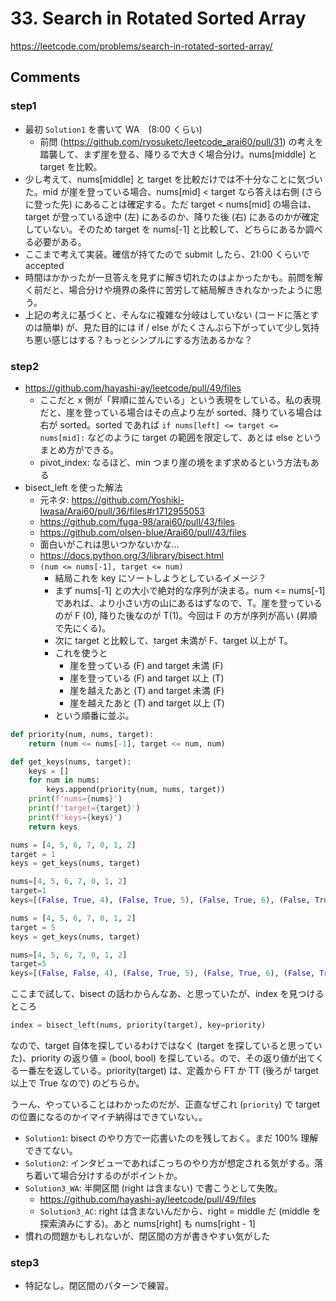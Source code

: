 # 33. Search in Rotated Sorted Array

https://leetcode.com/problems/search-in-rotated-sorted-array/

## Comments

### step1

*   最初 `Solution1` を書いて WA　(8:00 くらい)
    *   前問 (https://github.com/ryosuketc/leetcode_arai60/pull/31) の考えを踏襲して、まず崖を登る、降りるで大きく場合分け。nums[middle] と target を比較。
*   少し考えて、nums[middle] と target を比較だけでは不十分なことに気づいた。mid が崖を登っている場合、nums[mid] < target なら答えは右側 (さらに登った先) にあることは確定する。ただ target < nums[mid] の場合は、target が登っている途中 (左) にあるのか、降りた後 (右) にあるのかが確定していない。そのため target を nums[-1] と比較して、どちらにあるか調べる必要がある。
*   ここまで考えて実装。確信が持てたので submit したら、21:00 くらいで accepted
*   時間はかかったが一旦答えを見ずに解き切れたのはよかったかも。前問を解く前だと、場合分けや境界の条件に苦労して結局解ききれなかったように思う。
*   上記の考えに基づくと、そんなに複雑な分岐はしていない (コードに落とすのは簡単) が、見た目的には if / else がたくさんぶら下がっていて少し気持ち悪い感じはする？もっとシンプルにする方法あるかな？

### step2

*   https://github.com/hayashi-ay/leetcode/pull/49/files
    *   ここだと x 側が「昇順に並んでいる」という表現をしている。私の表現だと、崖を登っている場合はその点より左が sorted、降りている場合は右が sorted。sorted であれば `if nums[left] <= target <= nums[mid]:` などのように target の範囲を限定して、あとは else というまとめ方ができる。
    *   pivot_index: なるほど、min つまり崖の境をまず求めるという方法もある
*   bisect_left を使った解法
    *   元ネタ: https://github.com/Yoshiki-Iwasa/Arai60/pull/36/files#r1712955053
    *   https://github.com/fuga-98/arai60/pull/43/files
    *   https://github.com/olsen-blue/Arai60/pull/43/files
    *   面白いがこれは思いつかないかな…
    *   https://docs.python.org/3/library/bisect.html
    *   `(num <= nums[-1], target <= num)`
        *   結局これを key にソートしようとしているイメージ？
        *   まず nums[-1] との大小で絶対的な序列が決まる。num <= nums[-1] であれば、より小さい方の山にあるはずなので、T。崖を登っているのが F (0), 降りた後なのが T(1)。今回は F の方が序列が高い (昇順で先にくる)。
        *   次に target と比較して、target 未満が F、target 以上が T。
        *   これを使うと
            *   崖を登っている (F) and target 未満 (F)
            *   崖を登っている (F) and target 以上 (T)
            *   崖を越えたあと (T) and target 未満 (F)
            *   崖を越えたあと (T) and target 以上 (T)
        *   という順番に並ぶ。

```python
def priority(num, nums, target):
    return (num <= nums[-1], target <= num, num)

def get_keys(nums, target):
    keys = []
    for num in nums:
        keys.append(priority(num, nums, target))
    print(f'nums={nums}')
    print(f'target={target}')
    print(f'keys={keys}')
    return keys

nums = [4, 5, 6, 7, 0, 1, 2]
target = 1
keys = get_keys(nums, target)

nums=[4, 5, 6, 7, 0, 1, 2]
target=1
keys=[(False, True, 4), (False, True, 5), (False, True, 6), (False, True, 7), (True, False, 0), (True, True, 1), (True, True, 2)]

nums = [4, 5, 6, 7, 0, 1, 2]
target = 5
keys = get_keys(nums, target)

nums=[4, 5, 6, 7, 0, 1, 2]
target=5
keys=[(False, False, 4), (False, True, 5), (False, True, 6), (False, True, 7), (True, False, 0), (True, False, 1), (True, False, 2)]

```

ここまで試して、bisect の話わからんなあ、と思っていたが、index を見つけるところ

```python
index = bisect_left(nums, priority(target), key=priority)
```

なので、target 自体を探しているわけではなく (target を探していると思っていた)、priority の返り値 = (bool, bool) を探している。ので、その返り値が出てくる一番左を返している。priority(target) は、定義から FT か TT (後ろが target 以上で True なので) のどちらか。

うーん、やっていることはわかったのだが、正直なぜこれ (`priority`) で target の位置になるのかイマイチ納得はできていない。。

*   `Solution1`: bisect のやり方で一応書いたのを残しておく。まだ 100% 理解できてない。
*   `Solution2`: インタビューであればこっちのやり方が想定される気がする。落ち着いて場合分けするのがポイントか。
*   `Solution3_WA`: 半開区間 (right は含まない) で書こうとして失敗。
    *   https://github.com/hayashi-ay/leetcode/pull/49/files
    *   `Solution3_AC`: right は含まないんだから、right = middle だ (middle を探索済みにする)。あと nums[right] も nums[right - 1]
*   慣れの問題かもしれないが、閉区間の方が書きやすい気がした

### step3

*   特記なし。閉区間のパターンで練習。
